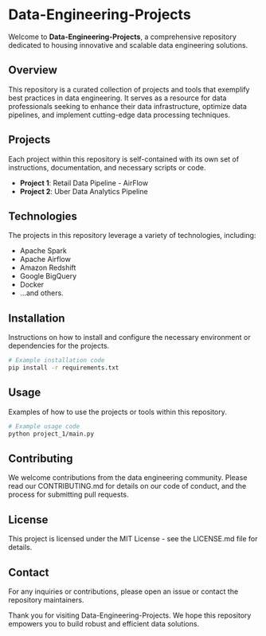 # Data-Engineering-Projects

Welcome to **Data-Engineering-Projects**, a comprehensive repository dedicated to housing innovative and scalable data engineering solutions.

## Overview

This repository is a curated collection of projects and tools that exemplify best practices in data engineering. It serves as a resource for data professionals seeking to enhance their data infrastructure, optimize data pipelines, and implement cutting-edge data processing techniques.

## Projects

Each project within this repository is self-contained with its own set of instructions, documentation, and necessary scripts or code.

- **Project 1**: Retail Data Pipeline - AirFlow
- **Project 2**: Uber Data Analytics Pipeline

## Technologies

The projects in this repository leverage a variety of technologies, including:

- Apache Spark
- Apache Airflow
- Amazon Redshift
- Google BigQuery
- Docker
- ...and others.

## Installation

Instructions on how to install and configure the necessary environment or dependencies for the projects.

```bash
# Example installation code
pip install -r requirements.txt
```

## Usage
Examples of how to use the projects or tools within this repository.

```bash
# Example usage code
python project_1/main.py
```

## Contributing
We welcome contributions from the data engineering community. Please read our CONTRIBUTING.md for details on our code of conduct, and the process for submitting pull requests.

## License
This project is licensed under the MIT License - see the LICENSE.md file for details.

## Contact
For any inquiries or contributions, please open an issue or contact the repository maintainers.

Thank you for visiting Data-Engineering-Projects. We hope this repository empowers you to build robust and efficient data solutions.
